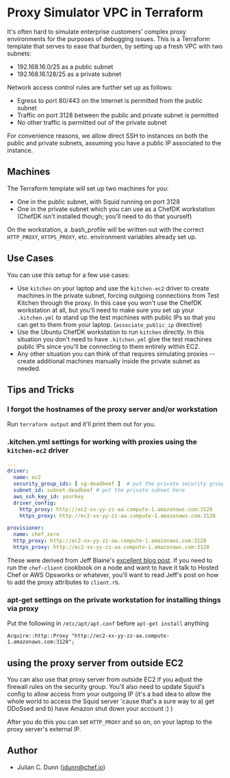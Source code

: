 # Proxy Simulator VPC in Terraform

It's often hard to simulate enterprise customers' complex proxy environments
for the purposes of debugging issues. This is a Terraform template that serves
to ease that burden, by setting up a fresh VPC with two subnets:
 
* 192.168.16.0/25 as a public subnet
* 192.168.16.128/25 as a private subnet

Network access control rules are further set up as follows:

* Egress to port 80/443 on the Internet is permitted from the public subnet
* Traffic on port 3128 between the public and private subnet is permitted
* No other traffic is permitted out of the private subnet

For convenience reasons, we allow direct SSH to instances on both the public
and private subnets, assuming you have a public IP associated to the
instance.

## Machines

The Terraform template will set up two machines for you:

* One in the public subnet, with Squid running on port 3128
* One in the private subnet which you can use as a ChefDK workstation
  (ChefDK isn't installed though; you'll need to do that yourself)

On the workstation, a .bash_profile will be written out with the correct
`HTTP_PROXY`, `HTTPS_PROXY`, etc. environment variables already set up.

## Use Cases

You can use this setup for a few use cases:

* Use `kitchen` on your laptop and use the `kitchen-ec2` driver to create
  machines in the private subnet, forcing outgoing connections from Test
  Kitchen through the proxy. In this case you won't use the ChefDK
  workstation at all, but you'll need to make sure you set up your
  `.kitchen.yml` to stand up the test machines with public IPs so that
  you can get to them from your laptop. (`associate_public_ip` directive)
* Use the Ubuntu ChefDK workstation to run `kitchen` directly. In this
  situation you don't need to have `.kitchen.yml` give the test machines
  public IPs since you'll be connecting to them entirely within EC2.
* Any other situation you can think of that requires simulating proxies --
  create additional machines manually inside the private subnet as needed.

## Tips and Tricks

### I forgot the hostnames of the proxy server and/or workstation

Run `terraform output` and it'll print them out for you.

### .kitchen.yml settings for working with proxies using the `kitchen-ec2` driver

```yaml
---
driver:
  name: ec2
  security_group_ids: [ sg-deadbeef ]  # put the private security group here
  subnet_id: subnet-deadbeef # put the private subnet here
  aws_ssh_key_id: yourkey
  driver_config:
    http_proxy: http://ec2-xx-yy-zz-aa.compute-1.amazonaws.com:3128
    https_proxy: http://ec2-xx-yy-zz-aa.compute-1.amazonaws.com:3128

provisioner:
  name: chef_zero
  http_proxy: http://ec2-xx-yy-zz-aa.compute-1.amazonaws.com:3128
  https_proxy: http://ec2-xx-yy-zz-aa.compute-1.amazonaws.com:3128
```

These were derived from Jeff Blaine's [excellent blog post](http://www.kickflop.net/blog/2015/10/28/using-test-kitchen-and-kitchen-vagrant-behind-an-http-proxy/). If you need to run the `chef-client`
cookbook on a node and want to have it talk to Hosted Chef or AWS Opsworks or
whatever, you'll want to read Jeff's post on how to add the proxy attributes to
`client.rb`.

### apt-get settings on the private workstation for installing things via proxy

Put the following in `/etc/apt/apt.conf` before `apt-get install` anything

```
Acquire::http::Proxy "http://ec2-xx-yy-zz-aa.compute-1.amazonaws.com:3128";
```

## using the proxy server from outside EC2

You can also use that proxy server from outside EC2 if you adjust the firewall
rules on the security group. You'll also need to update Squid's config
to allow access from your outgoing IP (it's a bad idea to allow the whole
world to access the Squid server 'cause that's a sure way to a) get DDoSsed
and b) have Amazon shut down your account :) )

After you do this you can set `HTTP_PROXY` and so on, on your laptop to
the proxy server's external IP.

## Author

* Julian C. Dunn (<jdunn@chef.io>)
